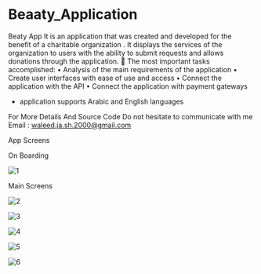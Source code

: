 # Beaaty_Application

Beaty App It is an application that was created and developed for the benefit of a charitable organization . It displays the services of the organization to users with the ability to submit requests and allows donations through the application.
	The most important tasks accomplished:
•	Analysis of the main requirements of the application
•	Create user interfaces with ease of use and access
•	Connect the application with the API
•	Connect the application with payment gateways
* application supports Arabic and English languages

For More Details And Source Code Do not hesitate to communicate with me 
Email : waleed.ja.sh.2000@gmail.com

App Screens 

On Boarding

![1](https://user-images.githubusercontent.com/75737610/222894066-c6ef6233-efef-4fc8-8ae6-c1846e7db84b.jpg)

Main Screens 

![2](https://user-images.githubusercontent.com/75737610/222897320-7963c968-9b0b-4acc-bc94-78a2594c7be0.jpg)

![3](https://user-images.githubusercontent.com/75737610/222897324-100fd431-68e2-459c-a74c-e4a1acd82031.jpg)

![4](https://user-images.githubusercontent.com/75737610/222897325-7f7191e2-473e-4cf1-ac09-a761630a4c52.jpg)

![5](https://user-images.githubusercontent.com/75737610/222897326-a4b52966-ea0d-4706-8f19-5188eca3ff97.jpg)

![6](https://user-images.githubusercontent.com/75737610/222897327-55496b17-8569-4a54-b3a6-1d10f536f2ec.jpg)

